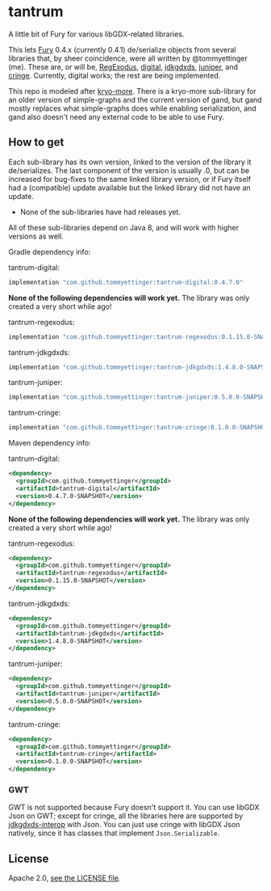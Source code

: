 # tantrum

A little bit of Fury for various libGDX-related libraries.

This lets [Fury](https://fury.apache.org) 0.4.x (currently 0.4.1) de/serialize objects from several libraries that, by
sheer coincidence, were all written by @tommyettinger (me). These are, or will be,
[RegExodus](https://github.com/tommyettinger/RegExodus), [digital](https://github.com/tommyettinger/digital),
[jdkgdxds](https://github.com/tommyettinger/jdkgdxds), [juniper](https://github.com/tommyettinger/juniper),
and [cringe](https://github.com/tommyettinger/cringe). Currently, digital works; the rest are being implemented.

This repo is modeled after [kryo-more](https://github.com/tommyettinger/kryo-more). There is a kryo-more sub-library
for an older version of simple-graphs and the current version of gand, but gand mostly replaces what simple-graphs
does while enabling serialization, and gand also doesn't need any external code to be able to use Fury.

## How to get

Each sub-library has its own version, linked to the version of the library it de/serializes.
The last component of the version is usually .0, but can be increased for bug-fixes to the same linked library version,
or if Fury itself had a (compatible) update available but the linked library did not have an update.

  - None of the sub-libraries have had releases yet.

All of these sub-libraries depend on Java 8, and will work with higher versions as well.

Gradle dependency info:

tantrum-digital:

```gradle
implementation "com.github.tommyettinger:tantrum-digital:0.4.7.0"
```

**None of the following dependencies will work yet.** The library was only created a very short while ago!

tantrum-regexodus:

```gradle
implementation "com.github.tommyettinger:tantrum-regexodus:0.1.15.0-SNAPSHOT"
```

tantrum-jdkgdxds:

```gradle
implementation "com.github.tommyettinger:tantrum-jdkgdxds:1.4.8.0-SNAPSHOT"
```

tantrum-juniper:

```gradle
implementation "com.github.tommyettinger:tantrum-juniper:0.5.0.0-SNAPSHOT"
```

tantrum-cringe:

```gradle
implementation "com.github.tommyettinger:tantrum-cringe:0.1.0.0-SNAPSHOT"
```

Maven dependency info:

tantrum-digital:

```xml
<dependency>
  <groupId>com.github.tommyettinger</groupId>
  <artifactId>tantrum-digital</artifactId>
  <version>0.4.7.0-SNAPSHOT</version>
</dependency>
```

**None of the following dependencies will work yet.** The library was only created a very short while ago!

tantrum-regexodus:

```xml
<dependency>
  <groupId>com.github.tommyettinger</groupId>
  <artifactId>tantrum-regexodus</artifactId>
  <version>0.1.15.0-SNAPSHOT</version>
</dependency>
```

tantrum-jdkgdxds:

```xml
<dependency>
  <groupId>com.github.tommyettinger</groupId>
  <artifactId>tantrum-jdkgdxds</artifactId>
  <version>1.4.8.0-SNAPSHOT</version>
</dependency>
```

tantrum-juniper:

```xml
<dependency>
  <groupId>com.github.tommyettinger</groupId>
  <artifactId>tantrum-juniper</artifactId>
  <version>0.5.0.0-SNAPSHOT</version>
</dependency>
```

tantrum-cringe:

```xml
<dependency>
  <groupId>com.github.tommyettinger</groupId>
  <artifactId>tantrum-cringe</artifactId>
  <version>0.1.0.0-SNAPSHOT</version>
</dependency>
```

### GWT

GWT is not supported because Fury doesn't support it. You can use libGDX Json on GWT; except for cringe,
all the libraries here are supported by [jdkgdxds-interop](https://github.com/tommyettinger/jdkgdxds_interop) with Json. You can just use cringe
with libGDX Json natively, since it has classes that implement `Json.Serializable`.

## License

Apache 2.0, [see the LICENSE file](LICENSE).
